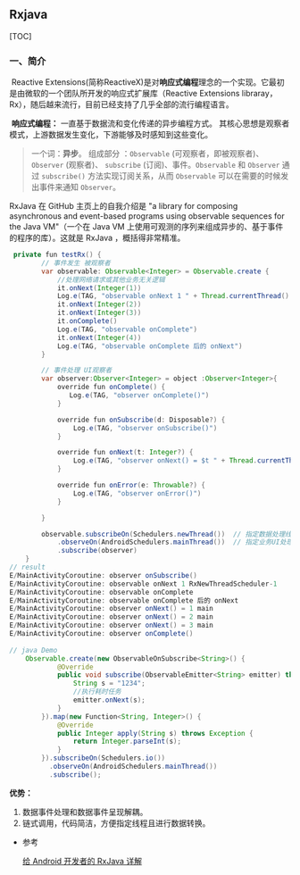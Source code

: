 ## Rxjava

[TOC]

### 一、简介

​	Reactive Extensions(简称ReactiveX)是对**响应式编程**理念的一个实现。它最初是由微软的一个团队所开发的响应式扩展库（Reactive Extensions libraray，Rx），随后越来流行，目前已经支持了几乎全部的流行编程语言。

​	**响应式编程：** 一直基于数据流和变化传递的异步编程方式。 其核心思想是观察者模式，上游数据发生变化，下游能够及时感知到这些变化。

>  一个词：**异步**。 组成部分 ：`Observable` (可观察者，即被观察者)、 `Observer` (观察者)、 `subscribe` (订阅)、事件。`Observable` 和 `Observer` 通过 `subscribe()` 方法实现订阅关系，从而 `Observable` 可以在需要的时候发出事件来通知 `Observer`。

RxJava 在 GitHub 主页上的自我介绍是 "a library for composing asynchronous and event-based programs using observable sequences for the Java VM"（一个在 Java VM 上使用可观测的序列来组成异步的、基于事件的程序的库）。这就是 RxJava ，概括得非常精准。

```java
 private fun testRx() {
        // 事件发生 被观察者
        var observable: Observable<Integer> = Observable.create {
            //处理网络请求或其他业务无关逻辑
            it.onNext(Integer(1))
            Log.e(TAG, "observable onNext 1 " + Thread.currentThread().name)
            it.onNext(Integer(2))
            it.onNext(Integer(3))
            it.onComplete()
            Log.e(TAG, "observable onComplete")
            it.onNext(Integer(4))
            Log.e(TAG, "observable onComplete 后的 onNext")
        }

        // 事件处理 UI观察者
        var observer:Observer<Integer> = object :Observer<Integer>{
            override fun onComplete() {
               Log.e(TAG, "observer onComplete()")
            }

            override fun onSubscribe(d: Disposable?) {
                Log.e(TAG, "observer onSubscribe()")
            }

            override fun onNext(t: Integer?) {
                Log.e(TAG, "observer onNext() = $t " + Thread.currentThread().name)
            }

            override fun onError(e: Throwable?) {
                Log.e(TAG, "observer onError()")
            }

        }

        observable.subscribeOn(Schedulers.newThread())  // 指定数据处理线程
            .observeOn(AndroidSchedulers.mainThread())  // 指定业务UI处理线程
            .subscribe(observer)
    }
// result
E/MainActivityCoroutine: observer onSubscribe()
E/MainActivityCoroutine: observable onNext 1 RxNewThreadScheduler-1
E/MainActivityCoroutine: observable onComplete
E/MainActivityCoroutine: observable onComplete 后的 onNext
E/MainActivityCoroutine: observer onNext() = 1 main
E/MainActivityCoroutine: observer onNext() = 2 main
E/MainActivityCoroutine: observer onNext() = 3 main
E/MainActivityCoroutine: observer onComplete()
  
// java Demo 
    Observable.create(new ObservableOnSubscribe<String>() {
            @Override
            public void subscribe(ObservableEmitter<String> emitter) throws Exception {
                String s = "1234";
                //执行耗时任务
                emitter.onNext(s);
            }
        }).map(new Function<String, Integer>() {
            @Override
            public Integer apply(String s) throws Exception {
                return Integer.parseInt(s);
            }
        }).subscribeOn(Schedulers.io())
          .observeOn(AndroidSchedulers.mainThread())
          .subscribe();
```

**优势：**

1. 数据事件处理和数据事件呈现解耦。
2. 链式调用，代码简洁，方便指定线程且进行数据转换。





- 参考

  [给 Android 开发者的 RxJava 详解](https://gank.io/post/560e15be2dca930e00da1083)

